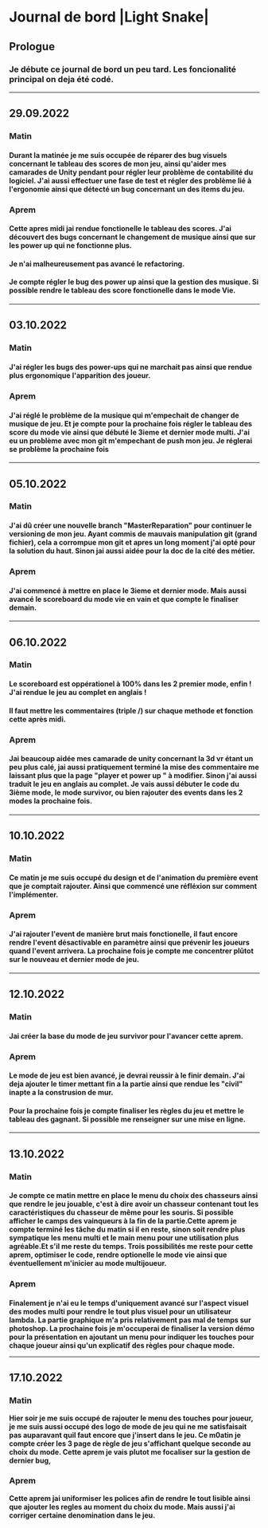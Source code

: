 # <b> Journal de bord |Light Snake|

## Prologue
### Je débute ce journal de bord un peu tard. Les foncionalité principal on deja été codé.

***
## 29.09.2022
### <b> Matin
####  Durant la matinée je me suis occupée de réparer des bug visuels concernant le tableau des scores de mon jeu, ainsi qu'aider mes camarades de Unity pendant pour régler leur problème de contabilité du logiciel. J'ai aussi effectuer une fase de test et régler des problème lié à l'ergonomie ainsi que détecté un bug concernant un des items du jeu.

### <b> Aprem
#### Cette apres midi jai rendue fonctionelle le tableau des scores. J'ai découvert des bugs concernant le changement de musique ainsi que sur les power up qui ne fonctionne plus. 
#### Je n'ai malheureusement pas avancé le refactoring.
#### Je compte régler le bug des power up ainsi que la gestion des musique. Si possible rendre le tableau des score fonctionelle dans le mode Vie.
***
## 03.10.2022
### <b> Matin
#### J'ai régler les bugs des power-ups qui ne marchait pas ainsi que rendue plus ergonomique l'apparition des joueur.


### <b> Aprem
#### J'ai réglé le problème de la musique qui m'empechait de changer de musique de jeu. Et je compte pour la prochaine fois régler le tableau des score du mode vie ainsi que débuté le 3ieme et dernier mode multi. J'ai eu un problème avec mon git m'empechant de push mon jeu. Je réglerai se problème la prochaine fois
***
## 05.10.2022
### <b> Matin
#### J'ai dû créer une nouvelle branch "MasterReparation" pour continuer le versioning de mon jeu. Ayant commis de mauvais manipulation git (grand fichier), cela a corrompue mon git et apres un long moment j'ai opté pour la solution du haut. Sinon jai aussi aidée pour la doc de la cité des métier.

### <b> Aprem
#### J'ai commencé à mettre en place le 3ieme et dernier mode. Mais aussi avancé le scoreboard du mode vie en vain et que compte le finaliser demain. 

***
## 06.10.2022
### <b> Matin
#### Le scoreboard est oppérationel à 100% dans les 2 premier mode, enfin ! J'ai rendue le jeu au complet en anglais !
#### Il faut mettre les commentaires (triple /) sur chaque methode et fonction cette après midi. 

### <b> Aprem
#### Jai beaucoup aidée mes camarade de unity concernant la 3d vr étant un peu plus calé, jai aussi pratiquement terminé la mise des commentaire me laissant plus que la page "player et power up " à modifier. Sinon j'ai aussi traduit le jeu en anglais au complet. Je vais aussi débuter le code du 3ième mode, le mode survivor, ou bien rajouter des events dans les 2 modes la prochaine fois.
***
## 10.10.2022
### <b> Matin
#### Ce matin je me suis occupé du design et de l'animation du première event que je comptait rajouter. Ainsi que commencé une réfléxion sur comment l'implémenter.  

### <b> Aprem
#### J'ai rajouter l'event de manière brut mais fonctionelle, il faut encore rendre l'event désactivable en paramètre ainsi que prévenir les joueurs quand l'event arrivera. La prochaine fois je compte me concentrer plûtot sur le nouveau et dernier mode de jeu.  

***

## 12.10.2022
### <b> Matin
#### Jai créer la base du mode de jeu survivor pour l'avancer cette aprem.

### <b> Aprem
#### Le mode de jeu est bien avancé, je devrai reussir à le finir demain. J'ai deja ajouter le timer mettant fin a la partie ainsi que rendue les "civil" inapte a la construsion de mur.
#### Pour la prochaine fois je compte finaliser les règles du jeu et mettre le tableau des gagnant. Si possible me renseigner sur une mise en ligne. 
***


## 13.10.2022
### <b> Matin
#### Je compte ce matin mettre en place le menu du choix des chasseurs ainsi que rendre le jeu jouable, c'est à dire avoir un chasseur contenant tout les caractéristiques du chasseur de même pour les souris. Si possible afficher le camps des vainqueurs à la fin de la partie.Cette aprem je compte terminé les tâche du matin si il en reste, sinon soit rendre plus sympatique les menu multi et le main menu pour une utilisation plus agréable.Et s'il me reste du temps. Trois possibilités me reste pour cette aprem, optimiser le code, rendre optionelle le mode vie ainsi que éventuellement m'inicier au mode multijoueur.

### <b> Aprem
#### 
Finalement je n'ai eu le temps d'uniquement avancé sur l'aspect visuel des modes multi pour rendre le tout plus visuel pour un utilisateur lambda. La partie graphique m'a pris relativement pas mal de temps sur photoshop. La prochaine fois je m'occuperai de finaliser la version démo pour la présentation en ajoutant un menu pour indiquer les touches pour chaque joueur ainsi qu'un explicatif des règles pour chaque mode.
***
## 17.10.2022
### <b> Matin
Hier soir je me suis occupé de rajouter le menu des touches pour joueur, je me suis aussi occupé des logo de mode de jeu qui ne me satisfaisait pas auparavant quil faut encore que j'insert dans le jeu.
Ce m0atin je compte créer les 3 page de règle de jeu s'affichant quelque seconde au choix du mode. Cette aprem je vais plutot me focaliser sur la gestion de dernier bug, 

### <b> Aprem
Cette aprem jai uniformiser les polices afin de rendre le tout lisible ainsi que ajouter les regles au moment du choix du mode. Mais aussi j'ai corriger certaine denomination dans le jeu.

